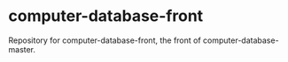# computer-database-front

Repository for computer-database-front, the front of computer-database-master.
